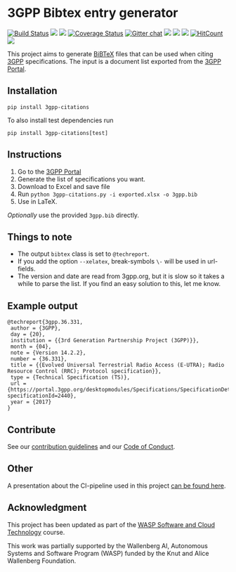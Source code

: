 # 3GPP Bibtex entry generator

[![Build Status](https://travis-ci.org/martisak/3gpp-citations.svg?branch=master)](https://travis-ci.org/martisak/3gpp-citations) ![](https://img.shields.io/github/issues-raw/martisak/3gpp-citations.svg?style=flat) ![](https://img.shields.io/github/license/martisak/3gpp-citations.svg?style=flat) [![Coverage Status](https://coveralls.io/repos/github/martisak/3gpp-citations/badge.svg?branch=master)](https://coveralls.io/github/martisak/3gpp-citations?branch=master) [![Gitter chat](https://badges.gitter.im/martisak/3gpp-citations.png)](https://gitter.im/3gpp-citations/community "Gitter chat") [![](https://img.shields.io/pypi/v/3gpp-citations.svg?style=flat)](https://pypi.org/project/3gpp-citations/) ![](https://img.shields.io/pypi/dd/3gpp-citations.svg?style=flat) ![](https://img.shields.io/pypi/pyversions/3gpp-citations.svg?style=flat) [![HitCount](http://hits.dwyl.io/martisak/3gpp-citations.svg)](http://hits.dwyl.io/martisak/3gpp-citations) ![](https://img.shields.io/codeclimate/maintainability/martisak/3gpp-citations.svg?style=flat)

This project aims to generate [BiBTeX](http://www.bibtex.org/) files that
can be used when citing [3GPP](3gpp.org) specifications. The input is a document list exported from the [3GPP Portal](https://portal.3gpp.org/).

## Installation

`pip install 3gpp-citations`

To also install test dependencies run

`pip install 3gpp-citations[test]`

## Instructions

1. Go to the [3GPP Portal](https://portal.3gpp.org/#55936-specifications)
2. Generate the list of specifications you want.
3. Download to Excel and save file
4. Run `python 3gpp-citations.py -i exported.xlsx -o 3gpp.bib`
5. Use in LaTeX.

*Optionally* use the provided `3gpp.bib` directly.

## Things to note

* The output `bibtex` class is set to `@techreport`.
* If you add the option `--xelatex`, break-symbols `\-` will be used in url-fields.
* The version and date are read from 3gpp.org, but it is slow so it takes a while to parse the list. If you find an easy solution to this, let me know.

## Example output

~~~
@techreport{3gpp.36.331,
 author = {3GPP},
 day = {20},
 institution = {{3rd Generation Partnership Project (3GPP)}},
 month = {04},
 note = {Version 14.2.2},
 number = {36.331},
 title = {{Evolved Universal Terrestrial Radio Access (E-UTRA); Radio Resource Control (RRC); Protocol specification}},
 type = {Technical Specification (TS)},
 url = {https://portal.3gpp.org/desktopmodules/Specifications/SpecificationDetails.aspx?specificationId=2440},
 year = {2017}
}
~~~

## Contribute

See our [contribution guidelines](CONTRIBUTING.md) and our [Code of Conduct](CODE_OF_CONDUCT.md).

## Other

A presentation about the CI-pipeline used in this project [can be found here](https://martisak.gitlab.io/wasp_sw_course_testing/).

## Acknowledgment

This project has been updated as part of the [WASP Software and Cloud Technology](http://wasp-sweden.org/graduate-school/courses/software-and-cloud-technology-spring-2019/) course.

This work was partially supported by the Wallenberg AI, Autonomous Systems and Software Program (WASP) funded by the Knut and Alice Wallenberg Foundation.
